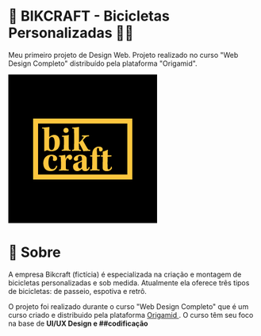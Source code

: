 # 🚵‍ BIKCRAFT - Bicicletas Personalizadas 🚵‍♀️

Meu primeiro projeto de Design Web. Projeto realizado no curso "Web Design Completo" distribuído pela plataforma "Origamid".


![](./img/og-image.png)



# 📖 Sobre

A empresa Bikcraft (fictícia) é especializada na criação e montagem de bicicletas personalizadas e sob medida. Atualmente ela oferece três tipos de bicicletas: de passeio, espotiva e retrô.

O projeto foi realizado durante o curso "Web Design Completo" que é um curso criado e distribuido pela plataforma <a href="https://www.origamid.com"> Origamid </a>. O curso têm seu foco na base de <b>UI/UX Design e ##codificação</b>
